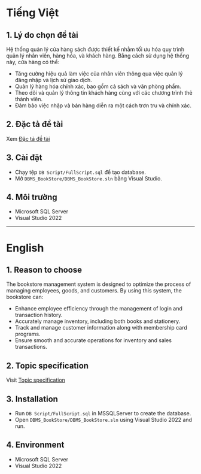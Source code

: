 # Tiếng Việt

## 1. Lý do chọn đề tài
Hệ thống quản lý cửa hàng sách được thiết kế nhằm tối ưu hóa quy trình quản lý nhân viên, hàng hóa, và khách hàng. Bằng cách sử dụng hệ thống này, cửa hàng có thể:
- Tăng cường hiệu quả làm việc của nhân viên thông qua việc quản lý đăng nhập và lịch sử giao dịch.
- Quản lý hàng hóa chính xác, bao gồm cả sách và văn phòng phẩm.
- Theo dõi và quản lý thông tin khách hàng cùng với các chương trình thẻ thành viên.
- Đảm bảo việc nhập và bán hàng diễn ra một cách trơn tru và chính xác.

## 2. Đặc tả đề tài
Xem [Đặc tả đề tài](https://github.com/HLoc26/PROJECT-DBMS/blob/master/TopicSpecification.md#ti%E1%BA%BFng-vi%E1%BB%87t)
## 3. Cài đặt
- Chạy tệp `DB Script/FullScript.sql` để tạo database.
- Mở `DBMS_BookStore/DBMS_BookStore.sln` bằng Visual Studio.

## 4. Môi trường
- Microsoft SQL Server 
- Visual Studio 2022

---

# English

## 1. Reason to choose
The bookstore management system is designed to optimize the process of managing employees, goods, and customers. By using this system, the bookstore can:
- Enhance employee efficiency through the management of login and transaction history.
- Accurately manage inventory, including both books and stationery.
- Track and manage customer information along with membership card programs.
- Ensure smooth and accurate operations for inventory and sales transactions.

## 2. Topic specification
Visit [Topic specification](https://github.com/HLoc26/PROJECT-DBMS/blob/master/TopicSpecification.md#english)

## 3. Installation
- Run `DB Script/FullScript.sql` in MSSQLServer to create the database.
- Open `DBMS_BookStore/DBMS_BookStore.sln` using Visual Studio 2022 and run.

## 4. Environment
- Microsoft SQL Server 
- Visual Studio 2022
